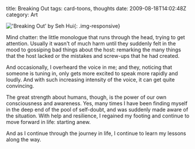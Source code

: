 title: Breaking Out
tags: card-toons, thoughts
date: 2009-08-18T14:02:48Z
category: Art

!['Breaking Out' by Seh Hui]({filename}/images/2009/08/BreakingOut-small.jpg){: .img-responsive}

Mind chatter: the little monologue that runs through the head, trying to get attention. Usually it wasn't of much harm until they suddenly felt in the mood to gossiping bad things about the host: remarking the many things that the host lacked or the mistakes and screw-ups that he had created.

And occasionally, I overheard the voice in me; and they, noticing that someone is tuning in, only gets more excited to speak more rapidly and loudly. And with such increasing intensity of the voice, it can get quite convincing.

The great strength about humans, though, is the power of our own consciousness and awareness. Yes, many times I have been finding myself in the deep end of the pool of self-doubt, and was suddenly made aware of the situation. With help and resilience, I regained my footing and continue to move forward in life: starting anew.

And as I continue through the journey in life, I continue to learn my lessons along the way.
